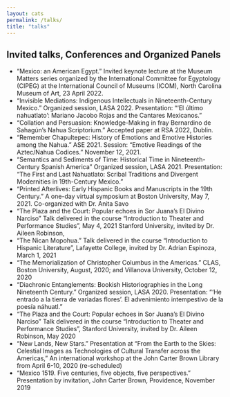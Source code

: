 ```yaml
---
layout: cats
permalink: /talks/
title: "talks"
---
```


## Invited talks, Conferences and Organized Panels

- “Mexico: an American Egypt.” Invited keynote lecture at the Museum Matters series organized by the International Committee for Egyptology (CIPEG) at  the International Council of Museums (ICOM), North Carolina Museum of Art, 23 April 2022.
- “Invisible Mediations: Indigenous Intellectuals in Nineteenth-Century Mexico.” Organized session, LASA 2022. Presentation: “‘El último nahuatlato’: Mariano Jacobo Rojas and the Cantares Mexicanos.”
- “Collation and Persuasion: Knowledge-Making in fray Bernardino de Sahagún’s Nahua Scriptorium.” Accepted paper at RSA 2022, Dublin.
- “Remember Chapultepec: History of Emotions and Emotive Histories among the Nahua.” ASE 2021. Session: “Emotive Readings of the Aztec/Nahua Codices.” November 12, 2021.
- “Semantics and Sediments of Time: Historical Time in Nineteenth-Century Spanish America” Organized session, LASA 2021. Presentation: “The First and Last Nahuatlato: Scribal Traditions and Divergent Modernities in 19th-Century Mexico.”
- “Printed Afterlives: Early Hispanic Books and Manuscripts in the 19th Century.” A one-day virtual symposium at Boston University, May 7, 2021. Co-organized with Dr. Anita Savo
- “The Plaza and the Court: Popular echoes in Sor Juana’s El Divino Narciso” Talk delivered in the course “Introduction to Theater and Performance Studies”, May 4, 2021 Stanford University, invited by Dr. Aileen Robinson,
- “The Nican Mopohua.” Talk delivered in the course “Introduction to Hispanic Literature”, Lafayette College, invited by Dr. Adrian Espinoza, March 1, 2021
- “The Memorialization of Christopher Columbus in the Americas.” CLAS, Boston University, August, 2020; and Villanova University, October 12, 2020
- “Diachronic Entanglements: Bookish Historiographies in the Long Nineteenth Century.” Organized session, LASA 2020. Presentation: “‘He entrado a la tierra de variadas flores’. El advenimiento intempestivo de la poesía náhuatl.”
- “The Plaza and the Court: Popular echoes in Sor Juana’s El Divino Narciso” Talk delivered in the course “Introduction to Theater and Performance Studies”, Stanford University, invited by Dr. Aileen Robinson, May 2020
- “New Lands, New Stars.” Presentation at “From the Earth to the Skies: Celestial Images as Technologies of Cultural Transfer across the Americas,” An international workshop at the John Carter Brown Library from April 6-10, 2020 (re-scheduled)
- “Mexico 1519. Five centuries, five objects, five perspectives.” Presentation by invitation, John Carter Brown, Providence, November 2019
